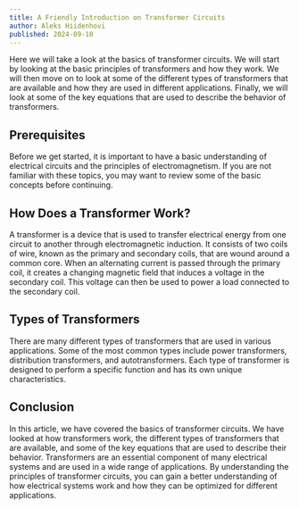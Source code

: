 ```yaml
---
title: A Friendly Introduction on Transformer Circuits
author: Aleks Hiidenhovi
published: 2024-09-10
---
```


Here we will take a look at the basics of transformer circuits. We will start by looking at the basic principles of transformers and how they work. We will then move on to look at some of the different types of transformers that are available and how they are used in different applications. Finally, we will look at some of the key equations that are used to describe the behavior of transformers.

## Prerequisites
Before we get started, it is important to have a basic understanding of electrical circuits and the principles of electromagnetism. If you are not familiar with these topics, you may want to review some of the basic concepts before continuing.

## How Does a Transformer Work?
A transformer is a device that is used to transfer electrical energy from one circuit to another through electromagnetic induction. It consists of two coils of wire, known as the primary and secondary coils, that are wound around a common core. When an alternating current is passed through the primary coil, it creates a changing magnetic field that induces a voltage in the secondary coil. This voltage can then be used to power a load connected to the secondary coil.

## Types of Transformers
There are many different types of transformers that are used in various applications. Some of the most common types include power transformers, distribution transformers, and autotransformers. Each type of transformer is designed to perform a specific function and has its own unique characteristics.

## Conclusion
In this article, we have covered the basics of transformer circuits. We have looked at how transformers work, the different types of transformers that are available, and some of the key equations that are used to describe their behavior. Transformers are an essential component of many electrical systems and are used in a wide range of applications. By understanding the principles of transformer circuits, you can gain a better understanding of how electrical systems work and how they can be optimized for different applications.


